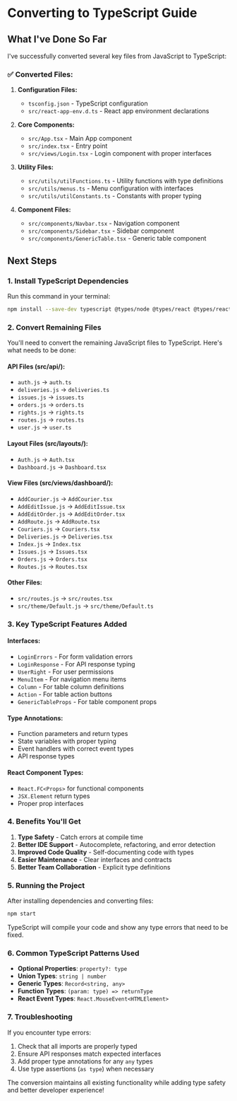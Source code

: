 # Converting to TypeScript Guide

## What I've Done So Far

I've successfully converted several key files from JavaScript to TypeScript:

### ✅ Converted Files:
1. **Configuration Files:**
   - `tsconfig.json` - TypeScript configuration
   - `src/react-app-env.d.ts` - React app environment declarations

2. **Core Components:**
   - `src/App.tsx` - Main App component
   - `src/index.tsx` - Entry point
   - `src/views/Login.tsx` - Login component with proper interfaces

3. **Utility Files:**
   - `src/utils/utilFunctions.ts` - Utility functions with type definitions
   - `src/utils/menus.ts` - Menu configuration with interfaces
   - `src/utils/utilConstants.ts` - Constants with proper typing

4. **Component Files:**
   - `src/components/Navbar.tsx` - Navigation component
   - `src/components/Sidebar.tsx` - Sidebar component
   - `src/components/GenericTable.tsx` - Generic table component

## Next Steps

### 1. Install TypeScript Dependencies

Run this command in your terminal:

```bash
npm install --save-dev typescript @types/node @types/react @types/react-dom @types/jest
```

### 2. Convert Remaining Files

You'll need to convert the remaining JavaScript files to TypeScript. Here's what needs to be done:

#### API Files (src/api/):
- `auth.js` → `auth.ts`
- `deliveries.js` → `deliveries.ts`
- `issues.js` → `issues.ts`
- `orders.js` → `orders.ts`
- `rights.js` → `rights.ts`
- `routes.js` → `routes.ts`
- `user.js` → `user.ts`

#### Layout Files (src/layouts/):
- `Auth.js` → `Auth.tsx`
- `Dashboard.js` → `Dashboard.tsx`

#### View Files (src/views/dashboard/):
- `AddCourier.js` → `AddCourier.tsx`
- `AddEditIssue.js` → `AddEditIssue.tsx`
- `AddEditOrder.js` → `AddEditOrder.tsx`
- `AddRoute.js` → `AddRoute.tsx`
- `Couriers.js` → `Couriers.tsx`
- `Deliveries.js` → `Deliveries.tsx`
- `Index.js` → `Index.tsx`
- `Issues.js` → `Issues.tsx`
- `Orders.js` → `Orders.tsx`
- `Routes.js` → `Routes.tsx`

#### Other Files:
- `src/routes.js` → `src/routes.tsx`
- `src/theme/Default.js` → `src/theme/Default.ts`

### 3. Key TypeScript Features Added

#### Interfaces:
- `LoginErrors` - For form validation errors
- `LoginResponse` - For API response typing
- `UserRight` - For user permissions
- `MenuItem` - For navigation menu items
- `Column` - For table column definitions
- `Action` - For table action buttons
- `GenericTableProps` - For table component props

#### Type Annotations:
- Function parameters and return types
- State variables with proper typing
- Event handlers with correct event types
- API response types

#### React Component Types:
- `React.FC<Props>` for functional components
- `JSX.Element` return types
- Proper prop interfaces

### 4. Benefits You'll Get

1. **Type Safety** - Catch errors at compile time
2. **Better IDE Support** - Autocomplete, refactoring, and error detection
3. **Improved Code Quality** - Self-documenting code with types
4. **Easier Maintenance** - Clear interfaces and contracts
5. **Better Team Collaboration** - Explicit type definitions

### 5. Running the Project

After installing dependencies and converting files:

```bash
npm start
```

TypeScript will compile your code and show any type errors that need to be fixed.

### 6. Common TypeScript Patterns Used

- **Optional Properties**: `property?: type`
- **Union Types**: `string | number`
- **Generic Types**: `Record<string, any>`
- **Function Types**: `(param: type) => returnType`
- **React Event Types**: `React.MouseEvent<HTMLElement>`

### 7. Troubleshooting

If you encounter type errors:
1. Check that all imports are properly typed
2. Ensure API responses match expected interfaces
3. Add proper type annotations for any `any` types
4. Use type assertions (`as type`) when necessary

The conversion maintains all existing functionality while adding type safety and better developer experience! 